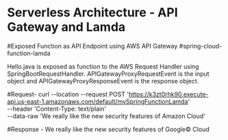 # Serverless Architecture - API Gateway and Lamda
#Exposed Function as API Endpoint using AWS API Gateway
#spring-cloud-function-lamda

Hello.java is exposed as function to the AWS Request Handler using SpringBootRequestHandler. APIGatewayProxyRequestEvent is the input object and APIGatewayProxyResponseEvent is the response object.

#Request-
curl --location --request POST 'https://k3zt0rhk90.execute-api.us-east-1.amazonaws.com/default/mySpringFunctionLamda' \
--header 'Content-Type: text/plain' \
--data-raw 'We really like the new security features of Amazon Cloud'

#Response - 
We really like the new security features of Google© Cloud
